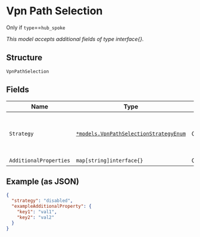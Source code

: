 
# Vpn Path Selection

Only if `type`==`hub_spoke`

*This model accepts additional fields of type interface{}.*

## Structure

`VpnPathSelection`

## Fields

| Name | Type | Tags | Description |
|  --- | --- | --- | --- |
| `Strategy` | [`*models.VpnPathSelectionStrategyEnum`](../../doc/models/vpn-path-selection-strategy-enum.md) | Optional | enum: `disabled`, `simple`, `manual`<br>**Default**: `"disabled"` |
| `AdditionalProperties` | `map[string]interface{}` | Optional | - |

## Example (as JSON)

```json
{
  "strategy": "disabled",
  "exampleAdditionalProperty": {
    "key1": "val1",
    "key2": "val2"
  }
}
```

